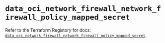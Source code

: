 # `data_oci_network_firewall_network_firewall_policy_mapped_secret`

Refer to the Terraform Registory for docs: [`data_oci_network_firewall_network_firewall_policy_mapped_secret`](https://registry.terraform.io/providers/oracle/oci/6.18.0/docs/data-sources/network_firewall_network_firewall_policy_mapped_secret).
